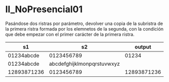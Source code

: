 # II_NoPresencial01
Pasándose dos ristras por parámetro, devolver una copia de la subristra de la primera ristra formada por los elemnetos de la segunda, con la condición que debe empezar con el primer carácter de la primera ristra.

s1 | s2 | output
-- | -- | -----
01234abcde | 0123456789 | 01234
01234abcde | abcdefghijklmonpqrstuvwxyz | 
12893871236 | 0123456789 | 12893871236
